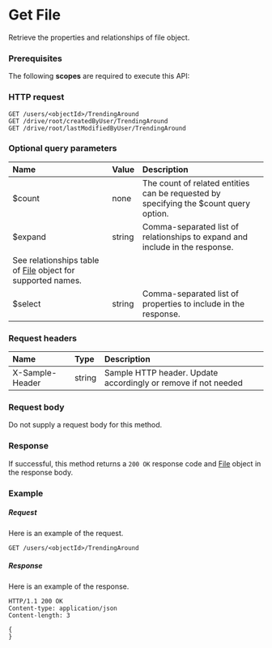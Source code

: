 # Get File

Retrieve the properties and relationships of file object.
### Prerequisites
The following **scopes** are required to execute this API: 
### HTTP request
<!-- { "blockType": "ignored" } -->
```http
GET /users/<objectId>/TrendingAround
GET /drive/root/createdByUser/TrendingAround
GET /drive/root/lastModifiedByUser/TrendingAround
```
### Optional query parameters
|Name|Value|Description|
|:---------------|:--------|:-------|
|$count|none|The count of related entities can be requested by specifying the $count query option.|
|$expand|string|Comma-separated list of relationships to expand and include in the response. 
See relationships table of [File](../resources/file.md) object for supported names. |
|$select|string|Comma-separated list of properties to include in the response.|

### Request headers
| Name       | Type | Description|
|:-----------|:------|:----------|
| X-Sample-Header  | string  | Sample HTTP header. Update accordingly or remove if not needed|

### Request body
Do not supply a request body for this method.
### Response
If successful, this method returns a `200 OK` response code and [File](../resources/file.md) object in the response body.
### Example
##### Request
Here is an example of the request.
<!-- {
  "blockType": "request",
  "name": "get_file"
}-->
```http
GET /users/<objectId>/TrendingAround
```
##### Response
Here is an example of the response.
<!-- {
  "blockType": "response",
  "truncated": false,
  "@odata.type": "microsoft.graph.file"
} -->
```http
HTTP/1.1 200 OK
Content-type: application/json
Content-length: 3

{
}
```

<!-- uuid: e86c6678-dcf3-4c45-93b8-958491fde8bd
2015-10-19 09:07:24 UTC -->
<!-- {
  "type": "#page.annotation",
  "description": "Get File",
  "keywords": "",
  "section": "documentation",
  "tocPath": ""
}-->